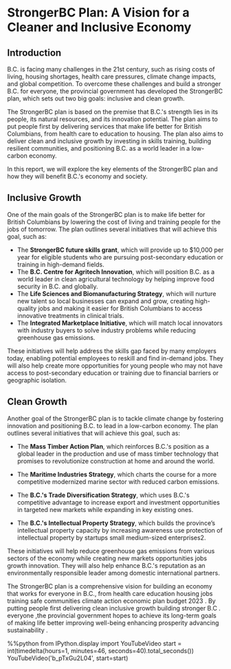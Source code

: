 # StrongerBC Plan: A Vision for a Cleaner and Inclusive Economy


## Introduction
B.C. is facing many challenges in the 21st century, such as rising costs of living, housing shortages, health care pressures, climate change impacts, and global competition. To overcome these challenges and build a stronger B.C. for everyone, the provincial government has developed the StrongerBC plan, which sets out two big goals: inclusive and clean growth.

The StrongerBC plan is based on the premise that B.C.'s strength lies in its people, its natural resources, and its innovation potential. The plan aims to put people first by delivering services that make life better for British Columbians, from health care to education to housing. The plan also aims to deliver clean and inclusive growth by investing in skills training, building resilient communities, and positioning B.C. as a world leader in a low-carbon economy.

In this report, we will explore the key elements of the StrongerBC plan and how they will benefit B.C.'s economy and society.

## Inclusive Growth
One of the main goals of the StrongerBC plan is to make life better for British Columbians by lowering the cost of living and training people for the jobs of tomorrow. The plan outlines several initiatives that will achieve this goal, such as:

* The **StrongerBC future skills grant**, which will provide up to $10,000 per year for eligible students who are pursuing post-secondary education or training in high-demand fields.
* The **B.C. Centre for Agritech Innovation**, which will position B.C. as a world leader in clean agricultural technology by helping improve food security in B.C. and globally.
* The **Life Sciences and Biomanufacturing Strategy**, which will nurture new talent so local businesses can expand and grow, creating high-quality jobs and making it easier for British Columbians to access innovative treatments in clinical trials.
* The **Integrated Marketplace Initiative**, which will match local innovators with industry buyers to solve industry problems while reducing greenhouse gas emissions.

These initiatives will help address the skills gap faced by many employers today, enabling potential employees to reskill and find in-demand jobs. They will also help create more opportunities for young people who may not have access to post-secondary education or training due to financial barriers or geographic isolation.

## Clean Growth
Another goal of the StrongerBC plan is to tackle climate change by fostering innovation and positioning B.C. to lead in a low-carbon economy. The plan outlines several initiatives that will achieve this goal, such as:

* The **Mass Timber Action Plan**, which reinforces B.C.'s position as a global leader in the production and use of mass timber technology that promises to revolutionize construction at home and around the world.

* The **Maritime Industries Strategy**, which charts the course for a more competitive modernized marine sector with reduced carbon emissions.

* The **B.C.'s Trade Diversification Strategy**, which uses B.C.'s competitive advantage to increase export and investment opportunities in targeted new markets while expanding in key existing ones.

* The **B.C.'s Intellectual Property Strategy**, which builds the province’s intellectual property capacity by increasing awareness use protection of intellectual property by startups small medium-sized enterprises2.

These initiatives will help reduce greenhouse gas emissions from various sectors of the economy while creating new markets opportunities jobs growth innovation. They will also help enhance B.C.'s reputation as an environmentally responsible leader among domestic international partners.

The StrongerBC plan is a comprehensive vision for building an economy that works for everyone in B.C., from health care education housing jobs training safe communities climate action economic plan budget 2023 . By putting people first delivering clean inclusive growth building stronger B.C . everyone ,the provincial government hopes to achieve its long-term goals of making life better improving well-being enhancing prosperity advancing sustainability .


%%python
from IPython.display import YouTubeVideo
start = int(timedelta(hours=1, minutes=46, seconds=40).total_seconds())
YouTubeVideo('b_pTxGu2L04', start=start)